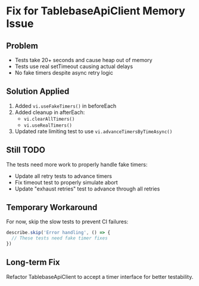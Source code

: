 # Fix for TablebaseApiClient Memory Issue

## Problem
- Tests take 20+ seconds and cause heap out of memory
- Tests use real setTimeout causing actual delays
- No fake timers despite async retry logic

## Solution Applied
1. Added `vi.useFakeTimers()` in beforeEach
2. Added cleanup in afterEach:
   - `vi.clearAllTimers()`
   - `vi.useRealTimers()`
3. Updated rate limiting test to use `vi.advanceTimersByTimeAsync()`

## Still TODO
The tests need more work to properly handle fake timers:
- Update all retry tests to advance timers
- Fix timeout test to properly simulate abort
- Update "exhaust retries" test to advance through all retries

## Temporary Workaround
For now, skip the slow tests to prevent CI failures:

```typescript
describe.skip('Error handling', () => {
  // These tests need fake timer fixes
})
```

## Long-term Fix
Refactor TablebaseApiClient to accept a timer interface for better testability.